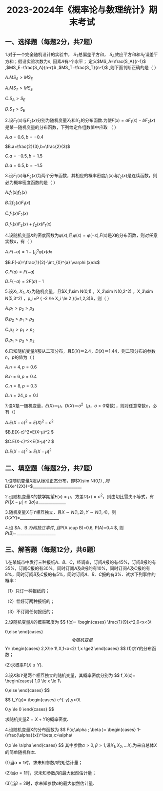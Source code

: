 # <center>2023-2024年《概率论与数理统计》期末考试</center>



## 一、选择题（每题2分，共7题）

1.对于一个完全随机设计的实验中， $S_T$总偏差平方和， $S_A$效应平方和和$S_E$误差平方和；假设实验次数为$n$, 因素$A$有$r$个水平； 定义$MS_A=\frac{S_A}{r-1}$ ,$MS_E=\frac{S_A}{n-r}$ ,$MS_T=\frac{S_T}{n-1}$ ,则下面判断正确的是（         ）

$A. MS_A > MS_E$

$A. MS_T > MS_E$

$C. S_A > S_E$

$D. S_T > S_E$​



2.设$F_1(x)$与$F_2(x)$分别为随机变量$X_1$和$X_2$的分布函数.为使$F(x)=a F_1(x)-b F_2(x)$​是某一随机变量的分布函数，下列给定各组数值中应取 （         ）  

$A.a=0.6,b=-0.4$

$B.a=\frac{2}{3},b=\frac{2}{3}$

$C.a=-0.5,b=1.5$

$D.a=0.5,b=-1.5$



3.设$F_1(x)$与$F_2(x)$为两个分布函数，其相应的概率密度$f_1(x)$与$f_2(x)$是连续函数，则必为概率密度函数的是（          ）

$A.f_1(x)f_2(x)$

$B.2 f_2(x)F_1(x)$

$C.f_1(x)F_2(x)$

$D.f_1(x)F_2(x)+f_2(x)F_1(x)$



4.设随机变量$X$的密度函数为$\varphi (x)$,且$\varphi (x)=\varphi (-x)$,$F(x)$是$X$的分布函数，则对任意实数$a$，有（         ）

$A.F(-a)=1-\int_{0}^{a} \varphi (x)dx$

$B.F(-a)=\frac{1}{2}-\int_{0}^{a} \varphi (x)dx$

$C.F(a)=F(-a)$

$D.F(-a)=2F(a)-1$



5.设$X_1,X_2,X_3$为随机变量，且$X_1\sim N(0,1) $，$X_2\sim N(0,2^2) $，$X_3\sim N(5,3^2) $，$p_i=P \{ -2 \le X_i \le 2  \}(i=1,2,3)$，则（      ）

$A.p_1>p_2>p_3$

$B. p_2>p_1>p_3$

$C. p_3>p_1>p_2$

$D. p_1>p_3>p_2$



6.已知随机变量$X$服从二项分布，且$E(X)＝2.4$，$D(X)＝1.44$，则二项分布的参数$n，p$的值为（        )

$A.n=4,p=0.6$

$B.n=6,p=0.4$ 

$C.n=8,p=0.3$

$D.n=24,p=0.1$



7.设$X$是一随机变量，$E(X)＝μ$，$D(X)＝\sigma ^2$（$μ，σ>0$常数），则对任意常数$c$，必有（）

$A.E(X-c)^2=E(X)^2-c^2$

$B.E(X-c)^2=E(X-μ)^2 $

$C.E(X-c)^2<E(X-μ)^2 $

$D.E(X-c)^2 \ge E(X-μ)^2$



## 二、填空题（每题2分，共7题）

1.设随机变量$X$服从标准正态分布，即$X\sim N(0,1) $,则$E(Xe^{2X})=$_________________________

2.设随机变量$X$的数学期望$E(x)=\mu$，方差$D(x)=\sigma^2$，则由切比雪夫不等式，有$P\{ |X-\mu|\ge3\sigma \}\le$______________

3.随机变量$X$与$Y$相互独立，且$X\sim N(1,2),Y\sim N(1,4)$，则$D(XY)=$____________________

4.设 $A、B $为两独立事件, 且$P(A \cup B)=0.6, P(A)=0.4 $, 则 $P(B)=$____________________



## 三、解答题（每题12分，共6题）

1.在某城市中发行三种报纸$A$、$B$、$C$，经调查，订阅$A$报的有$45\%$，订阅$B$报的有$35\%$，订阅$C$报的有$30\%$，同时订阅$A$及$B$报的有$10\%$，同时订阅$A$及$C$报的有$8\%$，同时订阅$B$及$C$报的有$5\%$，同时订阅$A$、$B$、$C$报的有$3\%$．试求下列事件的概率：

（1）只订一种报纸的；

（2）恰好订两种报纸的；

（3）不订阅任何报纸的；



















2.设随机变量$X$的概率密度为
$$
f(x)=
\begin{cases}
\frac{1}{9}x^2,0<x<3\\

0,else
\end{cases}
$$
令随机变量
$$
Y=
\begin{cases}
2,X\le 1\\
X,1<x<2\\
1,x \ge2
\end{cases}
$$
(1)求$Y$的分布函数；

(2)求概率$P\{ X \le Y\}$.



















3.设$X$和$Y$是两个相互独立的随机变量，其概率密度分别为
$$
f_X(x)=
\begin{cases}
1,0 \le x \le 1\\

0,else
\end{cases}
$$

$$
f_Y(y)=
\begin{cases}
e^{-y},y>0\\

0,y \le 0
\end{cases}
$$

求随机变量$Z=X+Y$的概率密度.



















4.设随机变量X的分布函数为
$$
F(x;\alpha ; \beta )=
\begin{cases}
1-(\frac{\alpha}{x})^\beta,x>\alpha\\

0,x \le \alpha
\end{cases}
$$
其中参数$\alpha>0,\beta>1$,设$X_1,X_2,...X_n$为来自总体$X$的简单随机样本.

(1)当$\alpha=1$时，求未知参数$\beta$的矩估计量；

(2)当$\alpha=1$时，求未知参数$\beta$的最大似然估计量；

(3)当$\beta=2$时，求未知参数$\alpha$的最大似然估计量.

















